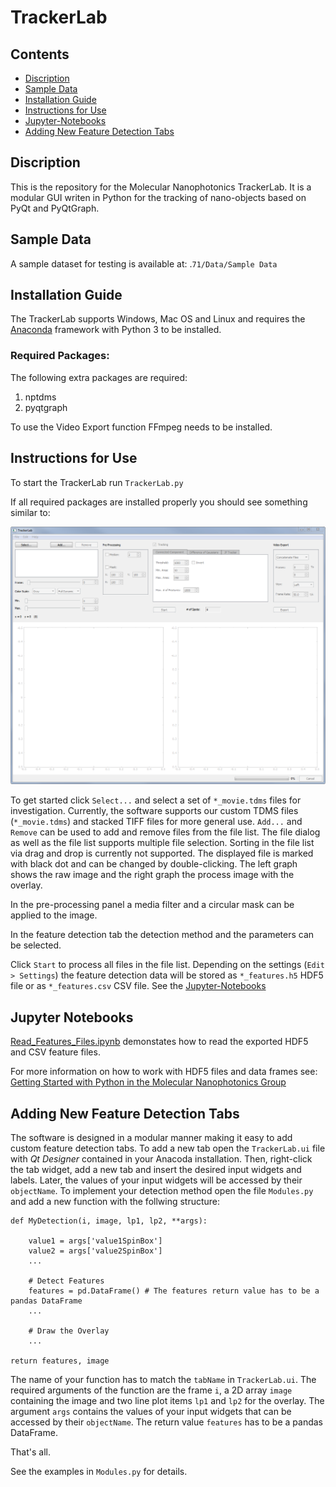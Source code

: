 # TrackerLab

## Contents

- [Discription](#discription)
- [Sample Data](#data-availability)
- [Installation Guide](#installation-guide)
- [Instructions for Use](#instructions-for-use)
- [Jupyter-Notebooks](#Jupyter-Notebooks)
- [Adding New Feature Detection Tabs](#Adding-New-Feature-Detection-Tabs)


## Discription

This is the repository for the Molecular Nanophotonics TrackerLab. It is a modular GUI writen in Python for the tracking of nano-objects based on PyQt and PyQtGraph.

## Sample Data

A sample dataset for testing is available at: .`71/Data/Sample Data`

## Installation Guide

The TrackerLab supports Windows, Mac OS and Linux and requires the [Anaconda](https://www.anaconda.com/download/) framework with Python 3 to be installed. 

### Required Packages:

The following extra packages are required:

1. nptdms
2. pyqtgraph

To use the Video Export function FFmpeg needs to be installed.

## Instructions for Use

To start the TrackerLab run `TrackerLab.py`

If all required packages are installed properly you should see something similar to: <br>

![Screenshot](https://github.com/Molecular-Nanophotonics/TrackerLab/blob/master/Resources/Screenshot.PNG)

To get started click `Select...` and select a set of `*_movie.tdms` files for investigation. Currently, the software supports our custom TDMS files (`*_movie.tdms`) and stacked TIFF files for more general use. `Add...` and `Remove` can be used to add and remove files from the file list. The file dialog as well as the file list supports multiple file selection. Sorting in the file list via drag and drop is currently not supported. The displayed file is marked with black dot and can be changed by double-clicking. The left graph shows the raw image and the right graph the process image with the overlay.

In the pre-processing panel a media filter and a circular mask can be applied to the image.  

In the feature detection tab the detection method and the parameters can be selected. 

Click `Start` to process all files in the file list. Depending on the settings (`Edit > Settings`) the feature detection data will be stored as `*_features.h5` HDF5 file or as `*_features.csv` CSV file. See the [Jupyter-Notebooks](#Jupyter-Notebooks)

## Jupyter Notebooks

[Read_Features_Files.ipynb](https://github.com/Molecular-Nanophotonics/TrackerLab/blob/master/Jupyter-Notebooks/Read_Features_Files.ipynb) demonstates how to read the exported  HDF5 and CSV feature files.

For more information on how to work with HDF5 files and data frames see: [Getting Started with Python in the Molecular Nanophotonics Group](https://github.com/Molecular-Nanophotonics/Jupyter-Notebooks/blob/master/Getting_Started.ipynb)

## Adding New Feature Detection Tabs

The software is designed in a modular manner making it easy to add custom feature detection tabs. To add a new tab open the `TrackerLab.ui` file with *Qt Designer* contained in your Anacoda installation. Then, right-click the tab widget, add a new tab and insert the desired input widgets and labels. Later, the values of your input widgets will be accessed by their `objectName`. To implement your detection method open the file `Modules.py` and add a new function with the follwing structure:
```
def MyDetection(i, image, lp1, lp2, **args):

    value1 = args['value1SpinBox']
    value2 = args['value2SpinBox']
    ...
    
    # Detect Features
    features = pd.DataFrame() # The features return value has to be a pandas DataFrame
    ...
    
    # Draw the Overlay
    ...
    
return features, image
```
The name of your function has to match the `tabName` in `TrackerLab.ui`. The required arguments of the function are the frame `i`, a 2D array `image` containing the image and two line plot items `lp1` and `lp2` for the overlay. The argument `args` contains the values of your input widgets that can be accessed by their `objectName`. The return value `features` has to be a pandas DataFrame. 

That's all.

See the examples in `Modules.py` for details.
